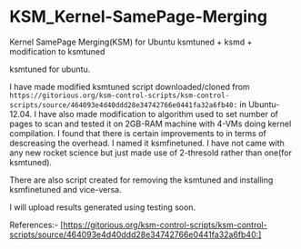 KSM_Kernel-SamePage-Merging
===========================

Kernel SamePage Merging(KSM) for Ubuntu
ksmtuned + ksmd + modification to ksmtuned

ksmtuned for ubuntu.


I have made modified ksmtuned script downloaded/cloned from ```https://gitorious.org/ksm-control-scripts/ksm-control-scripts/source/464093e4d40ddd28e34742766e0441fa32a6fb40:``` in Ubuntu-12.04.
I have also made modification to algorithm used to set number of pages to scan and tested it on 2GB-RAM machine with 4-VMs doing kernel compilation. I found that there is certain improvements to in terms of descreasing the overhead.
I named it ksmfinetuned. I have not came with any new rocket science but just made use of 2-thresold rather than one(for ksmtuned).

There are also script created for removing the ksmtuned and installing ksmfinetuned and vice-versa.

I will upload results generated using testing soon.


References:-
[https://gitorious.org/ksm-control-scripts/ksm-control-scripts/source/464093e4d40ddd28e34742766e0441fa32a6fb40:]
